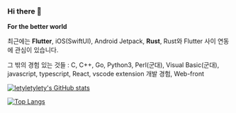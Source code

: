 ### Hi there 👋

**For the better world**

최근에는 **Flutter**, iOS(SwiftUI), Android Jetpack, **Rust**, Rust와 Flutter 사이 연동에 관심이 있습니다.

그 밖의 경험 있는 것들 : C, C++, Go, Python3, Perl(군대), Visual Basic(군대), javascript, typescript, React, vscode extension 개발 경험, Web-front

<!--
**letyletylety/letyletylety** is a ✨ _special_ ✨ repository because its `README.md` (this file) appears on your GitHub profile.

Here are some ideas to get you started:

- 🔭 I’m currently working on ...
- 🌱 I’m currently learning ...
- 👯 I’m looking to collaborate on ...
- 🤔 I’m looking for help with ...
- 💬 Ask me about ...
- 📫 How to reach me: ...
- 😄 Pronouns: ...
- ⚡ Fun fact: ...
-->

[![letyletylety's GitHub stats](https://github-readme-stats.vercel.app/api?username=letyletylety)](https://github.com/anuraghazra/github-readme-stats)

[![Top Langs](https://github-readme-stats.vercel.app/api/top-langs/?username=letyletylety&layout=compact&langs_count=8)](https://github.com/anuraghazra/github-readme-stats)
